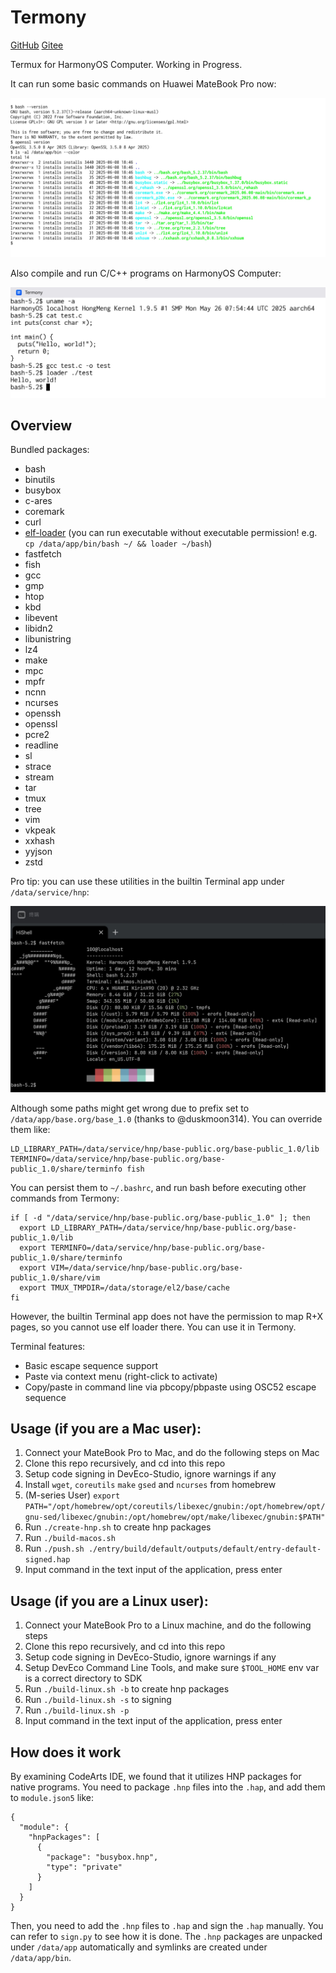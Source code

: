 # Termony

[GitHub](https://github.com/jiegec/Termony) [Gitee](https://gitee.com/jiegec/Termony)

Termux for HarmonyOS Computer. Working in Progress.

It can run some basic commands on Huawei MateBook Pro now:

![](./screenshot.jpg)

Also compile and run C/C++ programs on HarmonyOS Computer:

![](./screenshot_gcc.jpg)

## Overview

Bundled packages:

- bash
- binutils
- busybox
- c-ares
- coremark
- curl
- [elf-loader](https://github.com/MikhailProg/elf) (you can run executable without executable permission! e.g. `cp /data/app/bin/bash ~/ && loader ~/bash`)
- fastfetch
- fish
- gcc
- gmp
- htop
- kbd
- libevent
- libidn2
- libunistring
- lz4
- make
- mpc
- mpfr
- ncnn
- ncurses
- openssh
- openssl
- pcre2
- readline
- sl
- strace
- stream
- tar
- tmux
- tree
- vim
- vkpeak
- xxhash
- yyjson
- zstd

Pro tip: you can use these utilities in the builtin Terminal app under `/data/service/hnp`:

![](./screenshot_hishell.jpg)

Although some paths might get wrong due to prefix set to `/data/app/base.org/base_1.0` (thanks to @duskmoon314). You can override them like:

```shell
LD_LIBRARY_PATH=/data/service/hnp/base-public.org/base-public_1.0/lib TERMINFO=/data/service/hnp/base-public.org/base-public_1.0/share/terminfo fish
```

You can persist them to `~/.bashrc`, and run bash before executing other commands from Termony:

```shell
if [ -d "/data/service/hnp/base-public.org/base-public_1.0" ]; then
  export LD_LIBRARY_PATH=/data/service/hnp/base-public.org/base-public_1.0/lib
  export TERMINFO=/data/service/hnp/base-public.org/base-public_1.0/share/terminfo
  export VIM=/data/service/hnp/base-public.org/base-public_1.0/share/vim
  export TMUX_TMPDIR=/data/storage/el2/base/cache
fi
```

However, the builtin Terminal app does not have the permission to map R+X pages, so you cannot use elf loader there. You can use it in Termony.

Terminal features:

- Basic escape sequence support
- Paste via context menu (right-click to activate)
- Copy/paste in command line via pbcopy/pbpaste using OSC52 escape sequence

## Usage (if you are a Mac user):

1. Connect your MateBook Pro to Mac, and do the following steps on Mac
2. Clone this repo recursively, and cd into this repo
3. Setup code signing in DevEco-Studio, ignore warnings if any
4. Install `wget`, `coreutils` `make` `gsed` and `ncurses` from homebrew
5. (M-series User) `export PATH="/opt/homebrew/opt/coreutils/libexec/gnubin:/opt/homebrew/opt/gnu-sed/libexec/gnubin:/opt/homebrew/opt/make/libexec/gnubin:$PATH"`
6. Run `./create-hnp.sh` to create hnp packages
7. Run `./build-macos.sh`
8. Run `./push.sh ./entry/build/default/outputs/default/entry-default-signed.hap`
9. Input command in the text input of the application, press enter

## Usage (if you are a Linux user):

1. Connect your MateBook Pro to a Linux machine, and do the following steps
2. Clone this repo recursively, and cd into this repo
3. Setup code signing in DevEco-Studio, ignore warnings if any
4. Setup DevEco Command Line Tools, and make sure `$TOOL_HOME` env var is a correct directory to SDK
5. Run `./build-linux.sh -b` to create hnp packages
6. Run `./build-linux.sh -s` to signing
7. Run `./build-linux.sh -p`
8. Input command in the text input of the application, press enter

## How does it work

By examining CodeArts IDE, we found that it utilizes HNP packages for native programs. You need to package `.hnp` files into the `.hap`, and add them to `module.json5` like:

```json5
{
  "module": {
    "hnpPackages": [
      {
        "package": "busybox.hnp",
        "type": "private"
      }
    ]
  }
}
```

Then, you need to add the `.hnp` files to `.hap` and sign the `.hap` manually. You can refer to `sign.py` to see how it is done. The `.hnp` packages are unpacked under `/data/app` automatically and symlinks are created under `/data/app/bin`.
